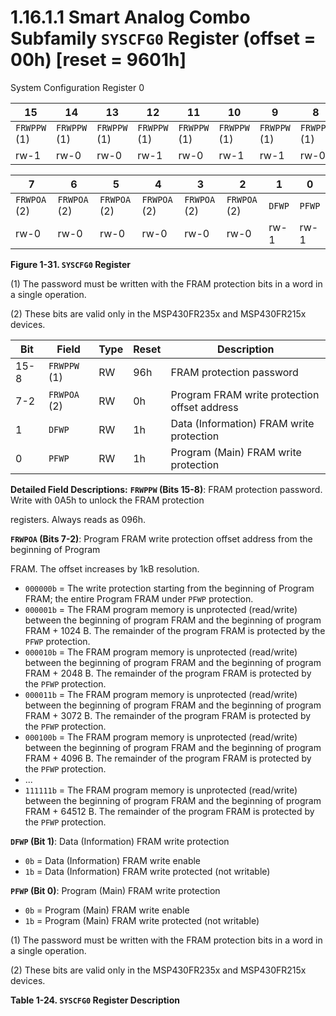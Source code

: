 # 1.16.1.1 Smart Analog Combo Subfamily `SYSCFG0` Register (offset = 00h) [reset = 9601h]

System Configuration Register 0

<a id="figure-1-31"></a>

| 15           | 14           | 13           | 12           | 11           | 10           | 9            | 8            |
| ------------ | ------------ | ------------ | ------------ | ------------ | ------------ | ------------ | ------------ |
| `FRWPPW` (1) | `FRWPPW` (1) | `FRWPPW` (1) | `FRWPPW` (1) | `FRWPPW` (1) | `FRWPPW` (1) | `FRWPPW` (1) | `FRWPPW` (1) |
| rw-1         | rw-0         | rw-0         | rw-1         | rw-0         | rw-1         | rw-1         | rw-0         |

| 7            | 6            | 5            | 4            | 3            | 2            | 1      | 0      |
| ------------ | ------------ | ------------ | ------------ | ------------ | ------------ | ------ | ------ |
| `FRWPOA` (2) | `FRWPOA` (2) | `FRWPOA` (2) | `FRWPOA` (2) | `FRWPOA` (2) | `FRWPOA` (2) | `DFWP` | `PFWP` |
| rw-0         | rw-0         | rw-0         | rw-0         | rw-0         | rw-0         | rw-1   | rw-1   |

**Figure 1-31. `SYSCFG0` Register**

(1) The password must be written with the FRAM protection bits in a word in a single operation.

(2) These bits are valid only in the MSP430FR235x and MSP430FR215x devices.

<a id="table-1-24"></a>

| Bit  | Field        | Type | Reset | Description |
| ---- | ------------ | ---- | ----- | ----------- |
| 15-8 | `FRWPPW` (1) | RW   | 96h   | FRAM protection password |
| 7-2  | `FRWPOA` (2) | RW   | 0h    | Program FRAM write protection offset address |
| 1    | `DFWP`       | RW   | 1h    | Data (Information) FRAM write protection |
| 0    | `PFWP`       | RW   | 1h    | Program (Main) FRAM write protection |

**Detailed Field Descriptions:**
**`FRWPPW` (Bits 15-8)**: FRAM protection password. Write with 0A5h to unlock the FRAM protection

registers. Always reads as 096h.

**`FRWPOA` (Bits 7-2)**: Program FRAM write protection offset address from the beginning of Program

FRAM. The offset increases by 1kB resolution.

- `000000b` = The write protection starting from the beginning of Program FRAM; the entire Program
  FRAM under `PFWP` protection.
- `000001b` = The FRAM program memory is unprotected (read/write) between the beginning of program
  FRAM and the beginning of program FRAM + 1024 B. The remainder of the program FRAM is protected
  by the `PFWP` protection.
- `000010b` = The FRAM program memory is unprotected (read/write) between the beginning of program
  FRAM and the beginning of program FRAM + 2048 B. The remainder of the program FRAM is protected
  by the `PFWP` protection.
- `000011b` = The FRAM program memory is unprotected (read/write) between the beginning of program
  FRAM and the beginning of program FRAM + 3072 B. The remainder of the program FRAM is protected
  by the `PFWP` protection.
- `000100b` = The FRAM program memory is unprotected (read/write) between the beginning of program
  FRAM and the beginning of program FRAM + 4096 B. The remainder of the program FRAM is protected
  by the `PFWP` protection.
- ...
- `111111b` = The FRAM program memory is unprotected (read/write) between the beginning of program
  FRAM and the beginning of program FRAM + 64512 B. The remainder of the program FRAM is protected
  by the `PFWP` protection.

**`DFWP` (Bit 1)**: Data (Information) FRAM write protection

- `0b` = Data (Information) FRAM write enable
- `1b` = Data (Information) FRAM write protected (not writable)

**`PFWP` (Bit 0)**: Program (Main) FRAM write protection

- `0b` = Program (Main) FRAM write enable
- `1b` = Program (Main) FRAM write protected (not writable)

(1) The password must be written with the FRAM protection bits in a word in a single operation.

(2) These bits are valid only in the MSP430FR235x and MSP430FR215x devices.

**Table 1-24. `SYSCFG0` Register Description**
